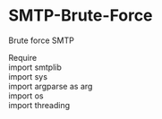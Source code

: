 # SMTP-Brute-Force

Brute force SMTP

Require<br>
import smtplib<br>
import sys<br>
import argparse as arg<br>
import os<br>
import threading
